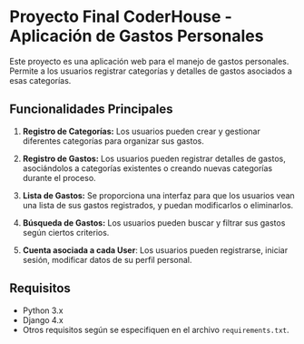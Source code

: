 # Proyecto Final CoderHouse - Aplicación de Gastos Personales

Este proyecto es una aplicación web para el manejo de gastos personales. Permite a los usuarios registrar categorías y detalles de gastos asociados a esas categorías.

## Funcionalidades Principales

1. **Registro de Categorías:** Los usuarios pueden crear y gestionar diferentes categorías para organizar sus gastos.

2. **Registro de Gastos:** Los usuarios pueden registrar detalles de gastos, asociándolos a categorías existentes o creando nuevas categorías durante el proceso.

3. **Lista de Gastos:** Se proporciona una interfaz para que los usuarios vean una lista de sus gastos registrados, y puedan modificarlos o eliminarlos.

4. **Búsqueda de Gastos:** Los usuarios pueden buscar y filtrar sus gastos según ciertos criterios.

5. **Cuenta asociada a cada User**: Los usuarios pueden registrarse, iniciar sesión, modificar datos de su perfil personal.
   
## Requisitos

- Python 3.x
- Django 4.x
- Otros requisitos según se especifiquen en el archivo `requirements.txt`.


